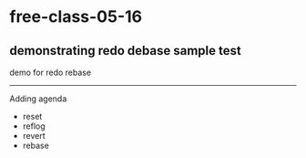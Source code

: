 # free-class-05-16

## demonstrating redo debase sample test

demo for redo rebase

---

Adding agenda

* reset
* reflog
* revert
* rebase
